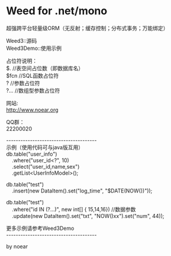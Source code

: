 # Weed for .net/mono
超强跨平台轻量级ORM（无反射；缓存控制；分布式事务；万能绑定）<br/>

Weed3::源码<br/>
Weed3Demo::使用示例<br/>

占位符说明：<br/>
 $.       //表空间占位数（即数据库名）<br/>
 $fcn     //SQL函数占位符<br/>
 ?        //参数占位符<br/>
 ?...     //数组型参数占位符<br/>

网站:<br/>
 http://www.noear.org<br/>

QQ群：<br/>
 22200020<br/>
 
--------------------------------------<br/>
示例（使用代码可与java版互用）<br/>
db.table("user_info")<br/>
&nbsp;&nbsp;&nbsp;&nbsp;.where("user_id<?", 10)<br/>
&nbsp;&nbsp;&nbsp;&nbsp;.select("user_id,name,sex")<br/>
&nbsp;&nbsp;&nbsp;&nbsp;.getList&lt;UserInfoModel&gt;();<br/>

db.table("test")<br/>
&nbsp;&nbsp;&nbsp;&nbsp;.insert(new DataItem().set("log_time", "$DATE(NOW())"));<br/>

db.table("test")<br/>
&nbsp;&nbsp;&nbsp;&nbsp;.where("id IN (?...)", new int[] { 15,14,16}) //数据参数<br/>
&nbsp;&nbsp;&nbsp;&nbsp;.update(new DataItem().set("txt", "NOW()xx").set("num", 44)); <br/>
  
更多示例请参考Weed3Demo <br/>
--------------------------------------<br/>

by noear
